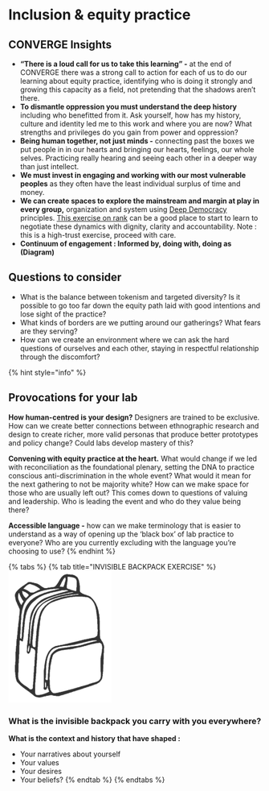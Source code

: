 # Inclusion & equity practice

## CONVERGE Insights

* **“There is a loud call for us to take this learning” -** at the end of CONVERGE there was a strong call to action for each of us to do our learning about equity practice, identifying who is doing it strongly and growing this capacity as a field, not pretending that the shadows aren’t there. 
* **To dismantle oppression you must understand the deep history** including who benefitted from it. Ask yourself, how has my history, culture and identity led me to this work and where you are now? What strengths and privileges do you gain from power and oppression? 
* **Being human together, not just minds -** connecting past the boxes we put people in in our hearts and bringing our hearts, feelings, our whole selves. Practicing really hearing and seeing each other in a deeper way than just intellect. 
* **We must invest in engaging and working with our most vulnerable peoples** as they often have the least individual surplus of time and money. 
* **We can create spaces to explore the mainstream and margin at play in every group,** organization and system using [Deep Democracy](http://www.deepdemocracyinstitute.org/deep-democracy-explained.html) principles. [This exercise on rank](http://processworklane.com/rank-and-economy/) can be a good place to start to learn to negotiate these dynamics with dignity, clarity and accountability. Note : this is a high-trust exercise, proceed with care. 
* **Continuum of engagement : Informed by, doing with, doing as \(Diagram\)**

## Questions to consider

* What is the balance between tokenism and targeted diversity? Is it possible to go too far down the equity path laid with good intentions and lose sight of the practice? 
* What kinds of borders are we putting around our gatherings? What fears are they serving? 
* How can we create an environment where we can ask the hard questions of ourselves and each other, staying in respectful relationship through the discomfort?

{% hint style="info" %}
## **Provocations for your lab**

**How human-centred is your design?** Designers are trained to be exclusive. How can we create better connections between ethnographic research and design to create richer, more valid personas that produce better prototypes and policy change? Could labs develop mastery of this?  
  
**Convening with equity practice at the heart.** What would change if we led with reconciliation as the foundational plenary, setting the DNA to practice conscious anti-discrimination in the whole event? What would it mean for the next gathering to not be majority white? How can we make space for those who are usually left out? This comes down to questions of valuing and leadership. Who is leading the event and who do they value being there?  
  
**Accessible language -** how can we make terminology that is easier to understand as a way of opening up the ‘black box’ of lab practice to everyone? Who are you currently excluding with the language you’re choosing to use?
{% endhint %}

{% tabs %}
{% tab title="INVISIBLE BACKPACK EXERCISE" %}
![](../.gitbook/assets/screen-shot-2018-08-21-at-6.25.52-pm.png)

### **What is the invisible backpack you carry with you everywhere?**

**What is the context and history** **that have shaped :**

* Your narratives about yourself
* Your values
* Your desires
* Your beliefs?
{% endtab %}
{% endtabs %}




